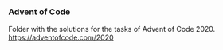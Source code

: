 ### Advent of Code
Folder with the solutions for the tasks of Advent of Code 2020. https://adventofcode.com/2020
